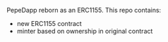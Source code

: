 PepeDapp reborn as an ERC1155. This repo contains:
- new ERC1155 contract
- minter based on ownership in original contract
